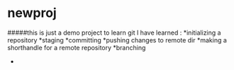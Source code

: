 # newproj
#####this is just a demo project to learn git
I have learned :
*initializing a repository
*staging
*committing
*pushing changes to remote dir
*making a shorthandle for a remote repository
*branching

-
